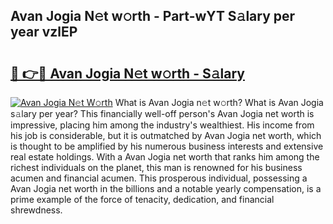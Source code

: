 ## Avan Jogia N𝚎t w𝚘rth - Part-wYT S𝚊lary per year vzlEP

# <h2><a href="http://gc1gnr.nevu.top/?p=Avan+Jogia">🔗 👉🔴 Avan Jogia N𝚎t w𝚘rth - S𝚊lary</a></h2>

[![Avan Jogia N𝚎t W𝚘rth](https://i.imgur.com/Oavwk0R.jpeg)](http://gc1gnr.nevu.top/?p=Avan+Jogia)
What is Avan Jogia n𝚎t w𝚘rth? What is Avan Jogia s𝚊lary per year?
This financially well-off person's Avan Jogia net worth is impressive, placing him among the industry's wealthiest. His income from his job is considerable, but it is outmatched by Avan Jogia net worth, which is thought to be amplified by his numerous business interests and extensive real estate holdings. With a Avan Jogia net worth that ranks him among the richest individuals on the planet, this man is renowned for his business acumen and financial acumen. This prosperous individual, possessing a Avan Jogia net worth in the billions and a notable yearly compensation, is a prime example of the force of tenacity, dedication, and financial shrewdness.
